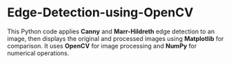 # Edge-Detection-using-OpenCV
This Python code applies **Canny** and **Marr-Hildreth** edge detection to an image, then displays the original and processed images using **Matplotlib** for comparison. It uses **OpenCV** for image processing and **NumPy** for numerical operations.
